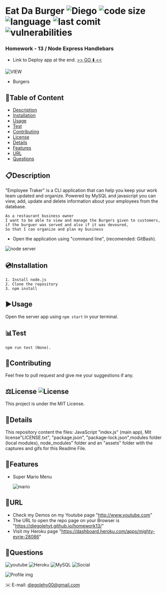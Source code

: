 # Eat Da Burger ![Diego](https://img.shields.io/badge/version-v1.0.0-yellow) ![code size](https://img.shields.io/github/languages/code-size/diegolehyt/homework13) ![language](https://img.shields.io/github/languages/top/diegolehyt/homework13) ![last comit](https://img.shields.io/github/last-commit/diegolehyt/homework13) ![vulnerabilities](https://img.shields.io/snyk/vulnerabilities/github/diegolehyt/homework13) 
### Homework - 13 / Node Express Handlebars

- Link to Deploy app at the end. [>> GO ⬇️ <<](#url)

![VIEW](assets/0.gif)

- Burgers


## 📌Table of Content

* [Description](#description)
* [Installation](#installation)
* [Usage](#usage)
* [Test](#test)
* [Contributing](#contributing)
* [License](#license)
* [Details](#details)
* [Features](#features)
* [URL](#url)
* [Questions](#questions)

## 📋Description
"Employee Traker" is a CLI application that can help you keep your work team updated and organize. Powered by MySQL and javascript you can view, add, update and delete information about your employees from the database.
```
As a restaurant business owner
I want to be able to view and manage the Burgers given to customers,
if the burguer was served and also if it was devoured,
So that I can organize and plan my business
```
- Open the application using "command line", (recomended: GitBash).

![node server](assets/1.png)


## 💿Installation
    1. Install node.js  
    2. Clone the repository
    3. npm install

## ▶️Usage
Open the server app using ```npm start``` in your terminal.   

## 📊Test
 ```
 npm run test (None).
 ```


## 🤝Contributing
Feel free to pull request and give me your suggestions if any.
          
## ⚖️License  ![License](https://img.shields.io/github/license/diegolehyt/homework12)
This project is under the MIT License.

## 📑Details

This repository content the files: JavaScript "index.js" (main app), Mit license"LICENSE.txt", "package.json", "package-lock.json",modules folder (local modules), node_modules" folder and an "assets" folder with the captures and gifs for this Readme File.

## 📀Features
- Super Mario Menu

  ![mario](assets/2.png)

## 🔗URL  

- Check my Demos on my Youtube page "http://www.youtube.com"
- The URL to open the repo page on your Browser is "https://diegolehyt.github.io/homework13/"
- Visit my Heroku page "https://dashboard.heroku.com/apps/mighty-eyrie-28086"

## 👤Questions  
![youtube](https://img.shields.io/badge/YouTube-red?style=flat&logo=youtube)  ![Heroku](https://img.shields.io/badge/Heroku-purple?style=flat&logo=heroku)  ![MySQL](https://img.shields.io/badge/MySQL-9cf?style=flat&logo=mysql)  ![Social](https://img.shields.io/github/followers/diegolehyt?style=social) 

![Profile img](https://avatars1.githubusercontent.com/u/59458188?v=4)

✉️ E-mail: diegolehy00@gmail.com
